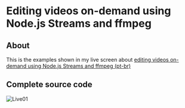 # Editing videos on-demand using Node.js Streams and ffmpeg

## About

This is the examples shown in my live screen about [editing videos on-demand using Node.js Streams and ffmpeg (pt-br)](https://www.youtube.com/live/RixFzeltO68?feature=share)

## Complete source code

![Live01](https://user-images.githubusercontent.com/8060102/216472447-1490150f-1fd0-4933-bdf7-16d5fbcb23c9.jpg)

